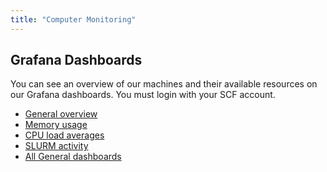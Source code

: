 ```yaml
---
title: "Computer Monitoring"
---
```

## Grafana Dashboards

You can see an overview of our machines and their available resources on
our Grafana dashboards. You must login with your SCF account.

- [General
  overview](https://grafana.stat.berkeley.edu/d/overview/1-overview?orgId=1)
- [Memory
  usage](https://grafana.stat.berkeley.edu/d/s2K725a7z/2-memory?orgId=1)
- [CPU load
  averages](https://grafana.stat.berkeley.edu/d/rY9AF307z/load-averages?orgId=1)
- [SLURM
  activity](https://grafana.stat.berkeley.edu/d/bX7jn6dZk/6-slurm)
- [All General
  dashboards](https://grafana.stat.berkeley.edu/d/xfpJB9FGz/5-kitchen-sink?orgId=1&search=open&folder=current)
